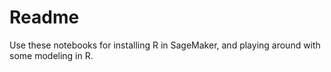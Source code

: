 # Readme

Use these notebooks for installing R in SageMaker, and playing around with some modeling in R.

